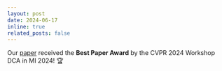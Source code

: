 ```yaml
---
layout: post
date: 2024-06-17
inline: true
related_posts: false
---
```


Our [paper](https://openaccess.thecvf.com/content/CVPR2024W/DCAMI/html/Corona-Figueroa_Repeat_and_Concatenate_2D_to_3D_Image_Translation_with_3D_CVPRW_2024_paper.html) received the **Best Paper Award** by the CVPR 2024 Workshop DCA in MI 2024! :trophy:
